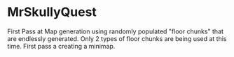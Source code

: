 # MrSkullyQuest
First Pass at Map generation using randomly populated "floor chunks" that are endlessly generated. Only 2 types of floor chunks are being used at this time.
First pass a creating a minimap.
